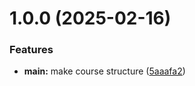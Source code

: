 # 1.0.0 (2025-02-16)


### Features

* **main:** make course structure ([5aaafa2](https://github.com/ayshatnauruzova/os-intro/commit/5aaafa271fcbed80ef4966bee41c66fe39d6eadc))



